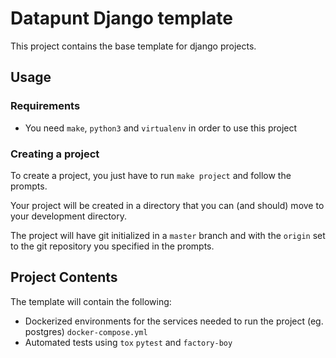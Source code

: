# Datapunt Django template

This project contains the base template for django projects.


## Usage

### Requirements
- You need `make`, `python3` and `virtualenv` in order to use this project

### Creating a project

To create a project, you just have to run `make project` and follow the prompts.

Your project will be created in a directory that you can (and should) move to your development directory.

The project will have git initialized in a `master` branch and with the `origin` set to the git repository you specified in the prompts.

## Project Contents

The template will contain the following:

- Dockerized environments for the services needed to run the project (eg. postgres) `docker-compose.yml`
- Automated tests using `tox` `pytest` and `factory-boy`
